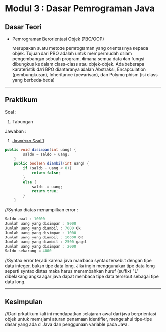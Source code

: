 # Modul 3 : Dasar Pemrograman Java

## Dasar Teori
* Pemrograman Berorientasi Objek (PBO/OOP)

  Merupakan suatu metode pemrograman yang orientasinya kepada objek. Tujuan dari PBO adalah untuk mempermudah dalam pengembangan sebuah program, dimana semua data   dan fungsi dibungkus ke dalam class-class atau objek-objek. Ada beberapa karateristik dari BPO diantaranya adalah Abstraksi, Encapculation (pembungkusan),         Inheritance (pewarisan), dan Polymorphism (isi class yang berbeda-beda) 

<hr>

## Praktikum
Soal :
1. Tabungan

Jawaban :
1. [Jawaban Soal 1](https://github.com/iddfian/20104031_Idfian-Azhar-Hidayat_Pemrograman-2/tree/Modul3/src/latihan)
````java
public void disimpan(int uang) {
        saldo = saldo + uang;
    }
    public boolean diambil(int uang) {
        if (saldo - uang < 0){
            return false;
        }
        else {
            saldo -= uang;
            return true;
        }
    }
````
//Syntax diatas menampilkan error :
```java
Saldo awal : 10000
Jumlah uang yang disimpan : 8000
Jumlah uang yang diambil : 7000 Ok
Jumlah uang yang disimpan : 1000
Jumlah uang yang diambil : 10000 OK
Jumlah uang yang diambil : 2500 gagal
Jumlah uang yang disimpan : 2000
Saldo sekarang = 4000
```
//Syntax error terjadi karena java mambaca syntax tersebut dengan tipe data integer, bukan tipe data long. Jika ingin menggunakan tipe data long seperti syntax diatas maka harus menambahkan huruf (suffix) "L" dibelakang angka agar java dapat membaca tipe data tersebut sebagai tipe data long.



<hr>

## Kesimpulan
//Dari prkatikum kali ini mendapatkan pelajaran awal dari java berprientasi objek untuk memajami aturan penamaan identifier, mengetahui tipe-tipe dasar yang ada di Java dan penggunaan variable pada Java.
